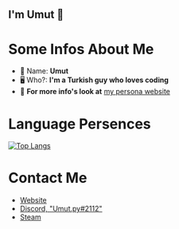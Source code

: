 ## I'm Umut 👋

# Some Infos About Me

- 👀 Name: **Umut**
- 🖥️ Who?: **I'm a Turkish guy who loves coding**
- 📢 **For more info's look at** [my persona website](https://umutdev.xyz)

# Language Persences

[![Top Langs](https://github-readme-stats.vercel.app/api/top-langs/?username=umutgulmez&layout=compact)](https://github.com/umutgulmez/github-readme-stats)

# Contact Me

- [Website](https://umutdev.xyz)
- [Discord, "Umut.py#2112"](https://discord.com/users/274615370214670336)
- [Steam](https://steamcommunity.com/id/klyne312/)
